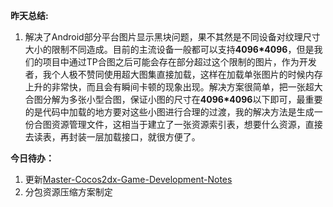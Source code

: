 **昨天总结:**
1. 解决了Android部分平台图片显示黑块问题，果不其然是不同设备对纹理尺寸大小的限制不同造成。目前的主流设备一般都可以支持**4096*4096**，但是我们的项目中通过TP合图之后可能会存在部分超过这个限制的图片，作为开发者，我个人极不赞同使用超大图集直接加载，这样在加载单张图片的时候内存上升的非常快，而且会有瞬间卡顿的现象出现。解决方案很简单，把一张超大合图分解为多张小型合图，保证小图的尺寸在**4096*4096**以下即可，最重要的是代码中加载的地方要对这些小图进行合理的过渡，我的解决方法是生成一份合图资源管理文件，这相当于建立了一张资源索引表，想要什么资源，直接去读表，再封装一层加载接口，就很方便了。

**今日待办：**
1. 更新[Master-Cocos2dx-Game-Development-Notes](https://github.com/DoooReyn/Master-Cocos2dx-Game-Development-Notes)
2. 分包资源压缩方案制定
